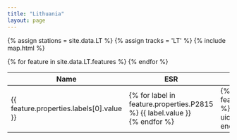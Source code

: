 ```yaml
---
title: "Lithuania"
layout: page  
---
```

{% assign stations = site.data.LT %}
{% assign tracks = 'LT' %}
{% include map.html %}

<table>
  <thead>
    <tr>
      <th>Name</th>
      <th>ESR</th>
      <th>UIC</th>
      <th>IBNR</th>
      <th>Benerail</th>
      <th>SNCF</th>
      <th>Trainline</th>
      <th>Wikidata</th>
      <th>Website</th>
    </tr>
  </thead>
  <tbody>
    {% for feature in site.data.LT.features %}
      <tr>
        <td
          title="{% for label in feature.properties.labels %}{{ label.value | escape }} ({{ label.lang }})&#013;{% endfor %}"
        >
          {{ feature.properties.labels[0].value }}
        </td>
        <td>
          {% for label in feature.properties.P2815 %}
            {{ label.value }}
          <br />
          {% endfor %}
        </td>
        <td>
          {% for label in feature.properties.P722 %}
            {% include uicLink.html %}
          {% endfor %}
        </td>
       <td>
          {% for label in feature.properties.P954 %}
           {% include ibnrLink.html %}
          {% endfor %}
        </td>
        <td>{% for label in feature.properties.P8448 %}<a target="_blank" href="https://www.b-europe.com/EN/Booking/Tickets?autoactivatestep2=true&origin={{ label.value }}">{{ label.value }}</a><br />{% endfor %}</td>
        <td>{% for label in feature.properties.P8181 %}{{ label.value }}<br />{% endfor %}</td>
        <td>
          {% for label in feature.properties.P6724 %}
          <a href="https://trainline-eu.github.io/stations-studio/#/station/{{ label.value }}" target="_blank">
            {{ label.value }}
          </a>
          <br />
          {% endfor %}
        </td>
        <td>
          {% for label in feature.properties.PWIKI %}
          <a
            href="https://www.wikidata.org/wiki/{{ label.value }}"
            target="_blank"
          >
            {{ label.value }}
          </a>
          <br />
          {% endfor %}
        </td>
        <td>
          {% for label in feature.properties.P856 %}
          <a href="{{ label.value }}" target="_blank">
            {{ label.value }}
          </a>
          <br />
          {% endfor %}
        </td>
      </tr>
    {% endfor %}
  </tbody>
</table>

